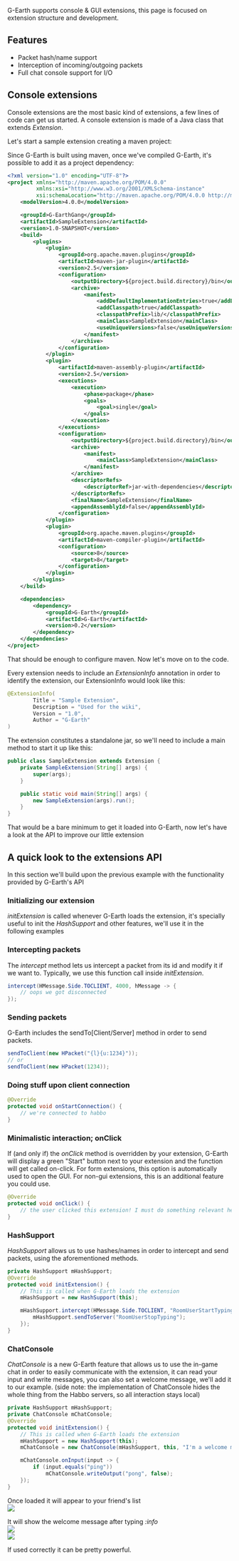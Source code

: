 G-Earth supports console & GUI extensions, this page is focused on extension structure and development.

## Features
* Packet hash/name support
* Interception of incoming/outgoing packets
* Full chat console support for I/O

## Console extensions

Console extensions are the most basic kind of extensions, a few lines of code can get us started.
A console extension is made of a Java class that extends _Extension_.

Let's start a sample extension creating a maven project:

Since G-Earth is built using maven, once we've compiled G-Earth, it's possible to add it as a project dependency:
```xml 
<?xml version="1.0" encoding="UTF-8"?>
<project xmlns="http://maven.apache.org/POM/4.0.0"
         xmlns:xsi="http://www.w3.org/2001/XMLSchema-instance"
         xsi:schemaLocation="http://maven.apache.org/POM/4.0.0 http://maven.apache.org/xsd/maven-4.0.0.xsd">
    <modelVersion>4.0.0</modelVersion>

    <groupId>G-EarthGang</groupId>
    <artifactId>SampleExtension</artifactId>
    <version>1.0-SNAPSHOT</version>
    <build>
        <plugins>
            <plugin>
                <groupId>org.apache.maven.plugins</groupId>
                <artifactId>maven-jar-plugin</artifactId>
                <version>2.5</version>
                <configuration>
                    <outputDirectory>${project.build.directory}/bin</outputDirectory>
                    <archive>
                        <manifest>
                            <addDefaultImplementationEntries>true</addDefaultImplementationEntries>
                            <addClasspath>true</addClasspath>
                            <classpathPrefix>lib/</classpathPrefix>
                            <mainClass>SampleExtension</mainClass>
                            <useUniqueVersions>false</useUniqueVersions>
                        </manifest>
                    </archive>
                </configuration>
            </plugin>
            <plugin>
                <artifactId>maven-assembly-plugin</artifactId>
                <version>2.5</version>
                <executions>
                    <execution>
                        <phase>package</phase>
                        <goals>
                            <goal>single</goal>
                        </goals>
                    </execution>
                </executions>
                <configuration>
                    <outputDirectory>${project.build.directory}/bin</outputDirectory>
                    <archive>
                        <manifest>
                            <mainClass>SampleExtension</mainClass>
                        </manifest>
                    </archive>
                    <descriptorRefs>
                        <descriptorRef>jar-with-dependencies</descriptorRef>
                    </descriptorRefs>
                    <finalName>SampleExtension</finalName>
                    <appendAssemblyId>false</appendAssemblyId>
                </configuration>
            </plugin>
            <plugin>
                <groupId>org.apache.maven.plugins</groupId>
                <artifactId>maven-compiler-plugin</artifactId>
                <configuration>
                    <source>8</source>
                    <target>8</target>
                </configuration>
            </plugin>
        </plugins>
    </build>

    <dependencies>
        <dependency>
            <groupId>G-Earth</groupId>
            <artifactId>G-Earth</artifactId>
            <version>0.2</version>
        </dependency>
    </dependencies>
</project>
```

That should be enough to configure maven. Now let's move on to the code.

Every extension needs to include an _ExtensionInfo_ annotation in order to identify the extension, our ExtensionInfo would look like this:
```java
@ExtensionInfo(
        Title = "Sample Extension",
        Description = "Used for the wiki",
        Version = "1.0",
        Author = "G-Earth"
)
```

The extension constitutes a standalone jar, so we'll need to include a main method to start it up like this:
```java
public class SampleExtension extends Extension {
    private SampleExtension(String[] args) {
        super(args);
    }

    public static void main(String[] args) {
        new SampleExtension(args).run();
    }
}
```

That would be a bare minimum to get it loaded into G-Earth, now let's have a look at the API to improve our little extension

## A quick look to the extensions API

In this section we'll build upon the previous example with the functionality provided by G-Earth's API

### Initializing our extension

_initExtension_  is called whenever G-Earth loads the extension, it's specially useful to init the _HashSupport_ and other features, we'll use it in the following examples


### Intercepting packets
The _intercept_ method lets us intercept a packet from its id and modify it if we want to. Typically, we use this function call inside _initExtension_.
```java
intercept(HMessage.Side.TOCLIENT, 4000, hMessage -> {
    // oops we got disconnected
});
```

### Sending packets
G-Earth includes the sendTo[Client/Server] method in order to send packets.

```java
sendToClient(new HPacket("{l}{u:1234}"));
// or
sendToClient(new HPacket(1234));
```

### Doing stuff upon client connection

```java
@Override
protected void onStartConnection() {
    // we're connected to habbo
}
```

### Minimalistic interaction; onClick

If (and only if) the _onClick_ method is overridden by your extension, G-Earth will display a green "Start" button next to your extension and the function will get called on-click. For form extensions, this option is automatically used to open the GUI. For non-gui extensions, this is an additional feature you could use.

```java
@Override
protected void onClick() {
    // the user clicked this extension! I must do something relevant here
}
```


### HashSupport

_HashSupport_ allows us to use hashes/names in order to intercept and send packets, using the aforementioned methods.

```java
private HashSupport mHashSupport;
@Override
protected void initExtension() {
    // This is called when G-Earth loads the extension
    mHashSupport = new HashSupport(this);

    mHashSupport.intercept(HMessage.Side.TOCLIENT, "RoomUserStartTyping", hMessage -> {
        mHashSupport.sendToServer("RoomUserStopTyping");
    });
}
```

### ChatConsole
_ChatConsole_ is a new G-Earth feature that allows us to use the in-game chat in order to easily communicate with the extension, it can read your input and write messages, you can also set a welcome message, we'll add it to our example.
(side note: the implementation of ChatConsole hides the whole thing from the Habbo servers, so all interaction stays local)

```java
private HashSupport mHashSupport;
private ChatConsole mChatConsole;
@Override
protected void initExtension() {
    // This is called when G-Earth loads the extension
    mHashSupport = new HashSupport(this);
    mChatConsole = new ChatConsole(mHashSupport, this, "I'm a welcome message!");

    mChatConsole.onInput(input -> {
        if (input.equals("ping"))
            mChatConsole.writeOutput("pong", false);
    });
}
```

Once loaded it will appear to your friend's list<br/>
![](https://i.imgur.com/XqYFZmT.png)

It will show the welcome message after typing _:info_ <br/>
![](https://i.imgur.com/1mfBxYm.png)<br/>
![](https://i.imgur.com/294PNUE.png)

If used correctly it can be pretty powerful.





